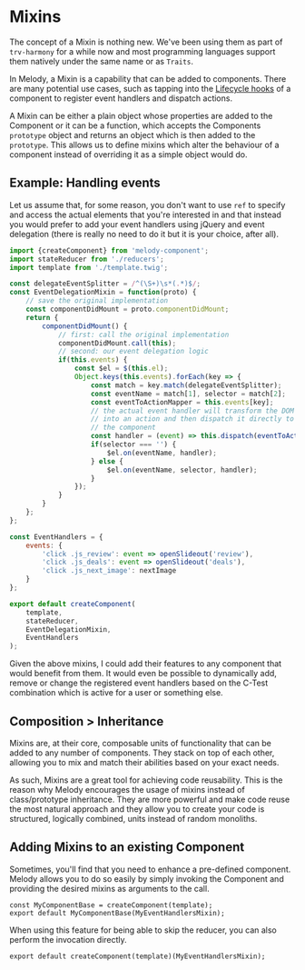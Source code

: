 # Mixins

The concept of a Mixin is nothing new. We've been using them as part
of `trv-harmony` for a while now and most programming languages support
them natively under the same name or as `Traits`.

In Melody, a Mixin is a capability that can be added to components.
There are many potential use cases, such as tapping into the
[Lifecycle hooks](./lifecycle.md) of a component to register event
handlers and dispatch actions.

A Mixin can be either a plain object whose properties are added to the
Component or it can be a function, which accepts the Components `prototype`
object and returns an object which is then added to the `prototype`.
This allows us to define mixins which alter the behaviour of a component
instead of overriding it as a simple object would do.

## Example: Handling events

Let us assume that, for some reason, you don't want to use `ref` to specify
and access the actual elements that you're interested in and that instead
you would prefer to add your event handlers using jQuery and event delegation
(there is really no need to do it but it is your choice, after all).

```js
import {createComponent} from 'melody-component';
import stateReducer from './reducers';
import template from './template.twig';

const delegateEventSplitter = /^(\S+)\s*(.*)$/;
const EventDelegationMixin = function(proto) {
    // save the original implementation
    const componentDidMount = proto.componentDidMount;
    return {
        componentDidMount() {
            // first: call the original implementation
            componentDidMount.call(this);
            // second: our event delegation logic
            if(this.events) {
                const $el = $(this.el);
                Object.keys(this.events).forEach(key => {
                    const match = key.match(delegateEventSplitter);
                    const eventName = match[1], selector = match[2];
                    const eventToActionMapper = this.events[key];
                    // the actual event handler will transform the DOM event
                    // into an action and then dispatch it directly to
                    // the component
                    const handler = (event) => this.dispatch(eventToActionMapper(event));
                    if(selector === '') {
                        $el.on(eventName, handler);
                    } else {
                        $el.on(eventName, selector, handler);
                    }
                });
            }
        }
    };
};

const EventHandlers = {
    events: {
        'click .js_review': event => openSlideout('review'),
        'click .js_deals': event => openSlideout('deals'),
        'click .js_next_image': nextImage
    }
};

export default createComponent(
    template,
    stateReducer,
    EventDelegationMixin,
    EventHandlers
);
```

Given the above mixins, I could add their features to any component
that would benefit from them. It would even be possible to
dynamically add, remove or change the registered event handlers based
on the C-Test combination which is active for a user or something else.

## Composition > Inheritance

Mixins are, at their core, composable units of functionality that can be
added to any number of components. They stack on top of each other, allowing
you to mix and match their abilities based on your exact needs.

As such, Mixins are a great tool for achieving code reusability. This is
the reason why Melody encourages the usage of mixins instead of class/prototype
inheritance. They are more powerful and make code reuse the most natural
approach and they allow you to create your code is structured, logically
combined, units instead of random monoliths.

## Adding Mixins to an existing Component

Sometimes, you'll find that you need to enhance a pre-defined component.
Melody allows you to do so easily by simply invoking the Component and
providing the desired mixins as arguments to the call.

```
const MyComponentBase = createComponent(template);
export default MyComponentBase(MyEventHandlersMixin);
```

When using this feature for being able to skip the reducer, you can also
perform the invocation directly.

```
export default createComponent(template)(MyEventHandlersMixin);
```
